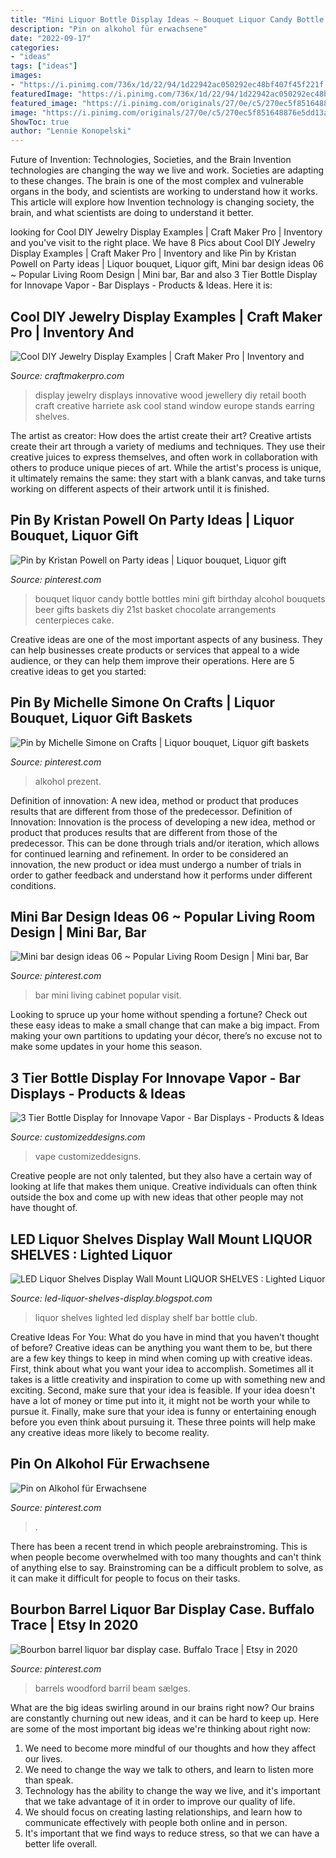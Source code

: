 ```yaml
---
title: "Mini Liquor Bottle Display Ideas ~ Bouquet Liquor Candy Bottle Bottles Mini Gift Birthday Alcohol Bouquets Beer Gifts Baskets Diy 21st Basket Chocolate Arrangements Centerpieces Cake"
description: "Pin on alkohol für erwachsene"
date: "2022-09-17"
categories:
- "ideas"
tags: ["ideas"]
images:
- "https://i.pinimg.com/736x/1d/22/94/1d22942ac050292ec48bf407f45f221f.jpg"
featuredImage: "https://i.pinimg.com/736x/1d/22/94/1d22942ac050292ec48bf407f45f221f.jpg"
featured_image: "https://i.pinimg.com/originals/27/0e/c5/270ec5f851648876e5dd13aa0f7ea654.jpg"
image: "https://i.pinimg.com/originals/27/0e/c5/270ec5f851648876e5dd13aa0f7ea654.jpg"
ShowToc: true
author: "Lennie Konopelski"
---
```



Future of Invention: Technologies, Societies, and the Brain
Invention technologies are changing the way we live and work. Societies are adapting to these changes. The brain is one of the most complex and vulnerable organs in the body, and scientists are working to understand how it works. This article will explore how Invention technology is changing society, the brain, and what scientists are doing to understand it better.

	

		
looking for Cool DIY Jewelry Display Examples | Craft Maker Pro | Inventory and you've visit to the right place. We have 8 Pics about Cool DIY Jewelry Display Examples | Craft Maker Pro | Inventory and like Pin by Kristan Powell on Party ideas | Liquor bouquet, Liquor gift, Mini bar design ideas 06 ~ Popular Living Room Design | Mini bar, Bar and also 3 Tier Bottle Display for Innovape Vapor - Bar Displays - Products &amp; Ideas. Here it is:
		
    
## Cool DIY Jewelry Display Examples | Craft Maker Pro | Inventory And

<img loading=lazy src="http://www.craftmakerpro.com/wp-content/uploads/2014/04/wood-stand.jpg" onerror="this.onerror=null;this.src='https://tse2.mm.bing.net/th?id=OIP.EWMZGb4IPYWIk5v2Bs-aUQAAAA&amp;pid=15.1';" alt="Cool DIY Jewelry Display Examples | Craft Maker Pro | Inventory and">

_Source: craftmakerpro.com_

>display jewelry displays innovative wood jewellery diy retail booth craft creative harriete ask cool stand window europe stands earring shelves. 

	

The artist as creator: How does the artist create their art?
Creative artists create their art through a variety of mediums and techniques. They use their creative juices to express themselves, and often work in collaboration with others to produce unique pieces of art. While the artist's process is unique, it ultimately remains the same: they start with a blank canvas, and take turns working on different aspects of their artwork until it is finished.

    
## Pin By Kristan Powell On Party Ideas | Liquor Bouquet, Liquor Gift

<img loading=lazy src="https://i.pinimg.com/originals/27/0e/c5/270ec5f851648876e5dd13aa0f7ea654.jpg" onerror="this.onerror=null;this.src='https://tse4.mm.bing.net/th?id=OIP.QLfT6NTWaEkNGOcYZeD9QAHaJ4&amp;pid=15.1';" alt="Pin by Kristan Powell on Party ideas | Liquor bouquet, Liquor gift">

_Source: pinterest.com_

>bouquet liquor candy bottle bottles mini gift birthday alcohol bouquets beer gifts baskets diy 21st basket chocolate arrangements centerpieces cake. 

	

Creative ideas are one of the most important aspects of any business. They can help businesses create products or services that appeal to a wide audience, or they can help them improve their operations. Here are 5 creative ideas to get you started: 

    
## Pin By Michelle Simone On Crafts | Liquor Bouquet, Liquor Gift Baskets

<img loading=lazy src="https://i.pinimg.com/736x/75/08/75/75087554a6a31a088e95f556c603fbe7.jpg" onerror="this.onerror=null;this.src='https://tse2.mm.bing.net/th?id=OIP.1HBlgoQ8cZKvniCh9YX45wHaJ4&amp;pid=15.1';" alt="Pin by Michelle Simone on Crafts | Liquor bouquet, Liquor gift baskets">

_Source: pinterest.com_

>alkohol prezent. 

	

Definition of innovation: A new idea, method or product that produces results that are different from those of the predecessor.
Definition of Innovation: 
Innovation is the process of developing a new idea, method or product that produces results that are different from those of the predecessor. This can be done through trials and/or iteration, which allows for continued learning and refinement. In order to be considered an innovation, the new product or idea must undergo a number of trials in order to gather feedback and understand how it performs under different conditions.

    
## Mini Bar Design Ideas 06 ~ Popular Living Room Design | Mini Bar, Bar

<img loading=lazy src="https://i.pinimg.com/736x/55/06/13/550613b06bbb4bd88511851bd3264cb5.jpg" onerror="this.onerror=null;this.src='https://tse4.mm.bing.net/th?id=OIP.SYrgVS5o9j5eOdQwdDg4_AHaL0&amp;pid=15.1';" alt="Mini bar design ideas 06 ~ Popular Living Room Design | Mini bar, Bar">

_Source: pinterest.com_

>bar mini living cabinet popular visit. 

	

Looking to spruce up your home without spending a fortune? Check out these easy ideas to make a small change that can make a big impact. From making your own partitions to updating your décor, there’s no excuse not to make some updates in your home this season.

    
## 3 Tier Bottle Display For Innovape Vapor - Bar Displays - Products &amp; Ideas

<img loading=lazy src="https://149510960.v2.pressablecdn.com/wp-content/uploads/2018/02/vape-bar-display-1005x800.jpg" onerror="this.onerror=null;this.src='https://tse4.mm.bing.net/th?id=OIP.eYvlflQGk0Q_SBAUrDmj6gHaF5&amp;pid=15.1';" alt="3 Tier Bottle Display for Innovape Vapor - Bar Displays - Products &amp; Ideas">

_Source: customizeddesigns.com_

>vape customizeddesigns. 

	

Creative people are not only talented, but they also have a certain way of looking at life that makes them unique. Creative individuals can often think outside the box and come up with new ideas that other people may not have thought of.

    
## LED Liquor Shelves Display Wall Mount LIQUOR SHELVES : Lighted Liquor

<img loading=lazy src="http://3.bp.blogspot.com/-HZ6ARIb_0AM/UW5AC3JMKzI/AAAAAAAAAOo/0UwauOywBgc/s1600/lighted-liquor-shelves-7.JPG" onerror="this.onerror=null;this.src='https://tse2.mm.bing.net/th?id=OIP.HGI0Lx5KoTg--npIynqY3AHaDt&amp;pid=15.1';" alt="LED Liquor Shelves Display Wall Mount LIQUOR SHELVES : Lighted Liquor">

_Source: led-liquor-shelves-display.blogspot.com_

>liquor shelves lighted led display shelf bar bottle club. 

	

Creative Ideas For You: What do you have in mind that you haven't thought of before?
Creative ideas can be anything you want them to be, but there are a few key things to keep in mind when coming up with creative ideas. First, think about what you want your idea to accomplish. Sometimes all it takes is a little creativity and inspiration to come up with something new and exciting. Second, make sure that your idea is feasible. If your idea doesn't have a lot of money or time put into it, it might not be worth your while to pursue it. Finally, make sure that your idea is funny or entertaining enough before you even think about pursuing it. These three points will help make any creative ideas more likely to become reality.

    
## Pin On Alkohol Für Erwachsene

<img loading=lazy src="https://i.pinimg.com/736x/1d/22/94/1d22942ac050292ec48bf407f45f221f.jpg" onerror="this.onerror=null;this.src='https://tse3.mm.bing.net/th?id=OIP.zbXofqDvLL17H7ir8-srpgHaJ3&amp;pid=15.1';" alt="Pin on Alkohol für Erwachsene">

_Source: pinterest.com_

>. 

	

There has been a recent trend in which people arebrainstroming. This is when people become overwhelmed with too many thoughts and can't think of anything else to say. Brainstroming can be a difficult problem to solve, as it can make it difficult for people to focus on their tasks.

    
## Bourbon Barrel Liquor Bar Display Case. Buffalo Trace | Etsy In 2020

<img loading=lazy src="https://i.pinimg.com/736x/36/10/e6/3610e6cdab07acd2134b281f0c01dd4f.jpg" onerror="this.onerror=null;this.src='https://tse4.mm.bing.net/th?id=OIP.hElMIS5yfQMG9HCBBl8ongHaJ3&amp;pid=15.1';" alt="Bourbon barrel liquor bar display case. Buffalo Trace | Etsy in 2020">

_Source: pinterest.com_

>barrels woodford barril beam sælges. 

	

What are the big ideas swirling around in our brains right now?
Our brains are constantly churning out new ideas, and it can be hard to keep up. Here are some of the most important big ideas we're thinking about right now: 
1. We need to become more mindful of our thoughts and how they affect our lives. 
2. We need to change the way we talk to others, and learn to listen more than speak. 
3. Technology has the ability to change the way we live, and it's important that we take advantage of it in order to improve our quality of life. 
4. We should focus on creating lasting relationships, and learn how to communicate effectively with people both online and in person. 
5. It's important that we find ways to reduce stress, so that we can have a better life overall.

